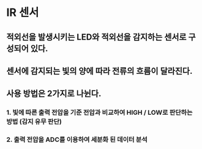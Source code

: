 # IR 센서

## 적외선을 발생시키는 LED와 적외선을 감지하는 센서로 구성되어 있다.

## 센서에 감지되는 빛의 양에 따라 전류의 흐름이 달라진다.

## 사용 방법은 2가지로 나뉜다.

### 1. 빛에 따른 출력 전압을 기준 전압과 비교하여 HIGH / LOW로 판단하는 방법 (감지 유무 판단)
### 2. 출력 전압을 ADC를 이용하여 세분화 된 데이터 분석
